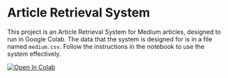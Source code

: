 # Article Retrieval System

This project is an Article Retrieval System for Medium articles, designed to run in Google Colab. The data that the system is designed for is in a file named `medium.csv`. Follow the instructions in the notebook to use the system effectively.


<a target="_blank" href="https://colab.research.google.com/github/kielak2/Article-Retrieval-System/blob/main/Article-Retrieval-System-Notebook.ipynb">
  <img src="https://colab.research.google.com/assets/colab-badge.svg" alt="Open In Colab"/>
</a>
